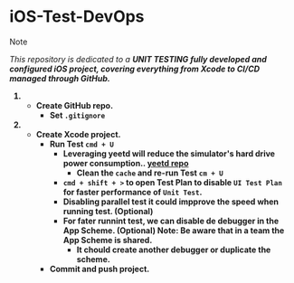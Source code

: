 # iOS-Test-DevOps

> [!NOTE]
> _This repository is dedicated to a <strong>UNIT TESTING</sgtrong> fully developed and configured iOS project, covering everything from Xcode to CI/CD managed through GitHub._

1. - Create GitHub repo.
        - Set ```.gitignore```

2. - Create Xcode project.
        - Run Test ```cmd + U```
            - Leveraging yeetd will reduce the simulator's hard drive power consumption.. [yeetd repo](https://github.com/biscuitehh/yeetd/releases/tag/1.0)
                - Clean the ```cache``` and re-run Test ```cm + U```
            - ```cmd + shift + >``` to open Test Plan to disable ```UI Test Plan``` for faster performance of ```Unit Test```.
            - Disabling parallel test it could impprove the speed when running test. (Optional)
            - For fater runnint test, we can disable de debugger in the App Scheme. (Optional) Note: Be aware that in a team the App Scheme is shared.
                - It chould create another debugger or duplicate the scheme.
        - Commit and push project.

        